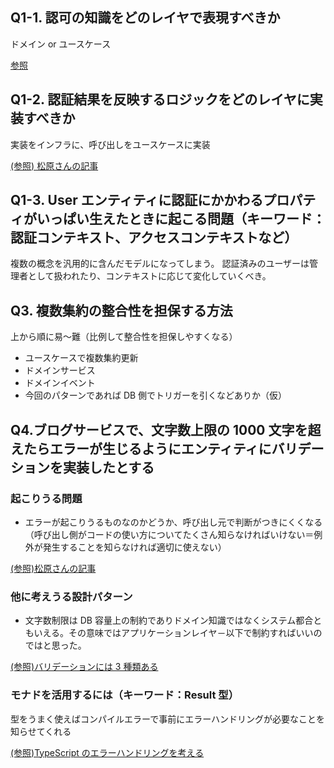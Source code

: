 ## Q1-1. 認可の知識をどのレイヤで表現すべきか

ドメイン or ユースケース

[参照](https://github.com/little-hands/ddd-q-and-a/issues/121)

## Q1-2. 認証結果を反映するロジックをどのレイヤに実装すべきか

実装をインフラに、呼び出しをユースケースに実装

[(参照) 松原さんの記事](https://zenn.dev/dowanna6/articles/5c05ab671fb7ab)

## Q1-3. User エンティティに認証にかかわるプロパティがいっぱい生えたときに起こる問題（キーワード：認証コンテキスト、アクセスコンテキストなど）

複数の概念を汎用的に含んだモデルになってしまう。
認証済みのユーザーは管理者として扱われたり、コンテキストに応じて変化していくべき。

## Q3. 複数集約の整合性を担保する方法

上から順に易～難（比例して整合性を担保しやすくなる）

- ユースケースで複数集約更新
- ドメインサービス
- ドメインイベント
- 今回のパターンであれば DB 側でトリガーを引くなどありか（仮）

## Q4.ブログサービスで、文字数上限の 1000 文字を超えたらエラーが生じるようにエンティティにバリデーションを実装したとする

### 起こりうる問題

- エラーが起こりうるものなのかどうか、呼び出し元で判断がつきにくくなる（呼び出し側がコードの使い方についてたくさん知らなければいけない＝例外が発生することを知らなければ適切に使えない）

[(参照)松原さんの記事](https://zenn.dev/dowanna6/articles/82ba2d5ee6ae76)

### 他に考えうる設計パターン

- 文字数制限は DB 容量上の制約でありドメイン知識ではなくシステム都合ともいえる。その意味ではアプリケーションレイヤ－以下で制約すればいいのではと思った。

[(参照)バリデーションには 3 種類ある](https://blog.ohgaki.net/there-are-3-types-of-validations)

### モナドを活用するには（キーワード：Result 型）

型をうまく使えばコンパイルエラーで事前にエラーハンドリングが必要なことを知らせてくれる

[(参照)TypeScript のエラーハンドリングを考える](https://qiita.com/frozenbonito/items/e708dfb3ab7c1fd3824d)
